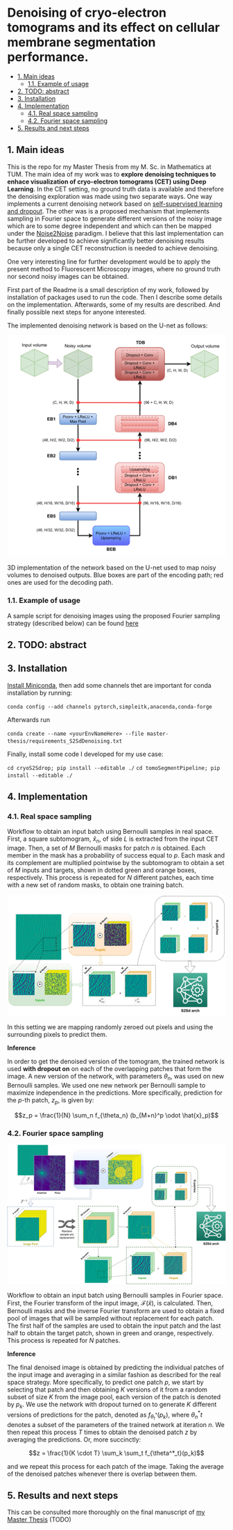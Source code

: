 # Denoising of cryo-electron tomograms and its effect on cellular membrane segmentation performance. <!-- omit in toc --> 

- [1. Main ideas](#1-main-ideas)
  - [1.1. Example of usage](#11-example-of-usage)
- [2. TODO: abstract](#2-todo-abstract)
- [3. Installation](#3-installation)
- [4. Implementation](#4-implementation)
  - [4.1. Real space sampling](#41-real-space-sampling)
  - [4.2. Fourier space sampling](#42-fourier-space-sampling)
- [5. Results and next steps](#5-results-and-next-steps)

## 1. Main ideas

This is the repo for my Master Thesis from my M. Sc. in Mathematics at TUM. The main idea of my work was to **explore denoising techniques to enhace visualization of cryo-electron tomograms (CET) using Deep Learning**. In the CET setting, no ground truth data is available and therefore the denoising exploration was made using two separate ways. One way implements a current denoising network based on [self-supervised learning and dropout](https://openaccess.thecvf.com/content_CVPR_2020/html/Quan_Self2Self_With_Dropout_Learning_Self-Supervised_Denoising_From_Single_Image_CVPR_2020_paper.html). The other was is a proposed mechanism that implements sampling in Fourier space to generate different versions of the noisy image which are to some degree independent and which can then be mapped under the [Noise2Noise](https://arxiv.org/abs/1803.04189) paradigm. I believe that this last implementation can be further developed to achieve significantly better denoising results because only a single CET reconstruction is needed to achieve denoising. 

One very interesting line for further development would be to apply the present method to Fluorescent Microscopy images, where no ground truth nor second noisy images can be obtained.

First part of the Readme is a small description of my work, followed by installation of packages used to run the code. Then I describe some details on the implementation. Afterwards, some of my results are described. And finally possible next steps for anyone interested.

The implemented denoising network is based on the U-net as follows:

![3D U-net](images/s2sd_architecture_ours-min.png)

3D implementation of the network based on the U-net used to map noisy volumes to denoised outputs. Blue boxes are part of the encoding path; red ones are used for the decoding path.


### 1.1. Example of usage

A sample script for denoising images using the proposed Fourier sampling strategy (described below) can be found [here](https://github.com/Fickincool/master-thesis/blob/cet_denoising/scripts/denoisingUnet_training/run_training_experiment.py)

## 2. TODO: abstract

## 3. Installation 

[Install Miniconda](https://docs.conda.io/en/latest/miniconda.html), then add some channels thet are important for conda installation by running:

`conda config --add channels pytorch,simpleitk,anaconda,conda-forge`

Afterwards run

`conda create --name <yourEnvNameHere> --file master-thesis/requirements_S2SdDenoising.txt`

Finally, install some code I developed for my use case:

`cd cryoS2Sdrop; pip install --editable ./`
`cd tomoSegmentPipeline; pip install --editable ./`

## 4. Implementation

### 4.1. Real space sampling

Workflow to obtain an input batch using Bernoulli samples in real space. First, a square subtomogram, $\hat{x}_n$, of side $L$ is extracted from the input CET image. Then, a set of $M$ Bernoulli masks for patch $n$ is obtained. Each member in the mask has a probability of success equal to $p$. Each mask and its complement are multiplied pointwise by the subtomogram to obtain a set of $M$ inputs and targets, shown in dotted green and orange boxes, respectively. This process is repeated for $N$ different patches, each time with a new set of random masks, to obtain one training batch.

![Real sampling strategy](images/bernoulli_sampling_real-min.png)

In this setting we are mapping randomly zeroed out pixels and using the surrounding pixels to predict them.

**Inference**

In order to get the denoised version of the tomogram, the trained network is used **with dropout on** on each of the overlapping patches that form the image. A new version of the network,  with parameters $\theta_n$, was used on new Bernoulli samples. We used one new network per Bernoulli sample to maximize independence in the predictions. More specifically, prediction for the $p$-th patch, $z_p$, is given by:

$$z_p = \frac{1}{N} \sum_n f_{\theta_n} (b_{M+n}^p \odot \hat{x}_p)$$

### 4.2. Fourier space sampling

![Fourier sampling strategy](images/Dataloader_sampling-Fourier.jpg)

Workflow to obtain an input batch using Bernoulli samples in Fourier space. First, the Fourier transform of the input image, $\mathcal{F}(\hat{x})$, is calculated. Then, Bernoulli masks and the inverse Fourier transform are used to obtain a fixed pool of images that will be sampled without replacement for each patch. The first half of the samples are used to obtain the input patch and the last half to obtain the target patch, shown in green and orange, respectively. This process is repeated for $N$ patches.

**Inference**

The final denoised image is obtained by predicting the individual patches of the input image and averaging in a similar fashion as described for the real space strategy. More specifically, to predict one patch $p$, we start by selecting that patch and then obtaining $K$ versions of it from a random subset of size $K$ from the image pool, each version of the patch is denoted by $p_k$. We use the network with dropout turned on to generate $K$ different versions of predictions for the patch, denoted as $f_{\theta^*_t}(p_k)$, where $\theta^*_nt$ denotes a subset of the parameters of the trained network at iteration $n$. We then repeat this process $T$ times to obtain the denoised patch $z$ by averaging the predictions. Or, more succinctly:

$$z = \frac{1}{K \cdot T} \sum_k \sum_t f_{\theta^*_t}(p_k)$$

and we repeat this process for each patch of the image. Taking the average of the denoised patches whenever there is overlap between them.


## 5. Results and next steps

This can be consulted more thoroughly on the final manuscript of [my Master Thesis]() (TODO)

